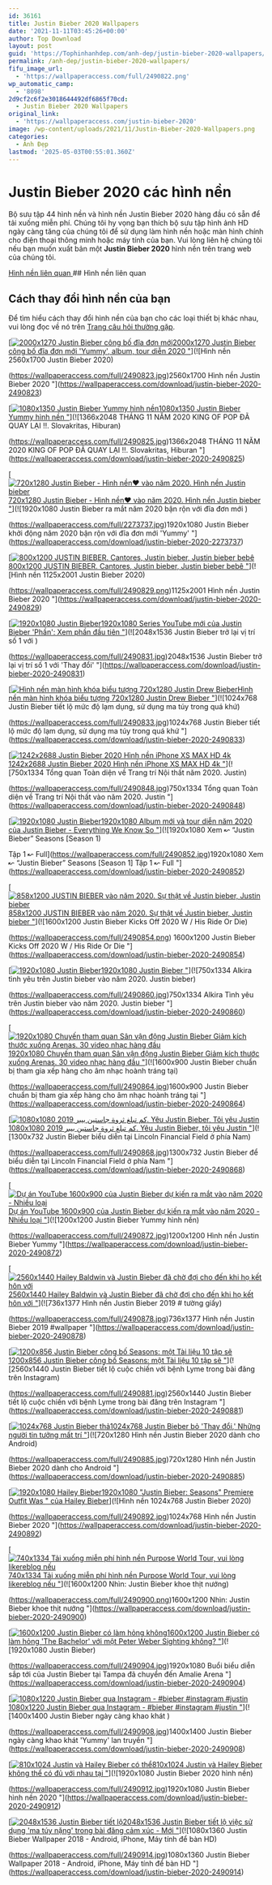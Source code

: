 ```yaml
---
id: 36161
title: Justin Bieber 2020 Wallpapers
date: '2021-11-11T03:45:26+00:00'
author: Top Download
layout: post
guid: 'https://Tophinhanhdep.com/anh-dep/justin-bieber-2020-wallpapers/'
permalink: /anh-dep/justin-bieber-2020-wallpapers/
fifu_image_url:
  - 'https://wallpaperaccess.com/full/2490822.png'
wp_automatic_camp:
  - '8098'
2d9cf2c6f2e3018644492df6865f70cd:
  - Justin Bieber 2020 Wallpapers
original_link:
  - 'https://wallpaperaccess.com/justin-bieber-2020'
image: /wp-content/uploads/2021/11/Justin-Bieber-2020-Wallpapers.png
categories:
  - Ảnh Đẹp
lastmod: '2025-05-03T00:55:01.360Z'
---
```

# Justin Bieber 2020 các hình nền

Bộ sưu tập 44 hình nền và hình nền Justin Bieber 2020 hàng đầu có sẵn để tải xuống miễn phí. Chúng tôi hy vọng bạn thích bộ sưu tập hình ảnh HD ngày càng tăng của chúng tôi để sử dụng làm hình nền hoặc màn hình chính cho điện thoại thông minh hoặc máy tính của bạn. Vui lòng liên hệ chúng tôi nếu bạn muốn xuất bản một **Justin Bieber 2020** hình nền trên trang web của chúng tôi.

[Hình nền liên quan ](#related) ## Hình nền liên quan

## Cách thay đổi hình nền của bạn

Để tìm hiểu cách thay đổi hình nền của bạn cho các loại thiết bị khác nhau, vui lòng đọc về nó trên [Trang câu hỏi thường gặp](https://tophinhanhdep.com/faq/).

  
[[![2000x1270 Justin Bieber công bố đĩa đơn mới ](https://wallpaperaccess.com/full/2490822.png)2000x1270 Justin Bieber công bố đĩa đơn mới 'Yummy', album, tour diễn 2020 "](https://wallpaperaccess.com/download/justin-bieber-2020-2490822)](![Hình nền 2560x1700 Justin Bieber 2020)

(https://wallpaperaccess.com/full/2490823.jpg)2560x1700 Hình nền Justin Bieber 2020 "](https://wallpaperaccess.com/download/justin-bieber-2020-2490823)

[[![1080x1350 Justin Bieber Yummy hình nền](https://wallpaperaccess.com/full/2490824.jpg)1080x1350 Justin Bieber Yummy hình nền "](https://wallpaperaccess.com/download/justin-bieber-2020-2490824)](![1366x2048 THÁNG 11 NĂM 2020 KING OF POP ĐÃ QUAY LẠI !!.  Slovakritas, Hiburan)

(https://wallpaperaccess.com/full/2490825.jpg)1366x2048 THÁNG 11 NĂM 2020 KING OF POP ĐÃ QUAY LẠI !!. Slovakritas, Hiburan "](https://wallpaperaccess.com/download/justin-bieber-2020-2490825)

[[![720x1280 Justin Bieber - Hình nền❤ vào năm 2020. Hình nền Justin bieber](https://wallpaperaccess.com/full/2490826.jpg)720x1280 Justin Bieber - Hình nền❤ vào năm 2020. Hình nền Justin bieber "](https://wallpaperaccess.com/download/justin-bieber-2020-2490826)](![1920x1080 Justin Bieber ra mắt năm 2020 bận rộn với đĩa đơn mới )

(https://wallpaperaccess.com/full/2273737.jpg)1920x1080 Justin Bieber khởi động năm 2020 bận rộn với đĩa đơn mới 'Yummy' "](https://wallpaperaccess.com/download/justin-bieber-2020-2273737)

[[![800x1200 JUSTIN BIEBER.  Cantores, Justin bieber, Justin bieber bebê](https://wallpaperaccess.com/full/2490828.jpg)800x1200 JUSTIN BIEBER. Cantores, Justin bieber, Justin bieber bebê "](https://wallpaperaccess.com/download/justin-bieber-2020-2490828)](![Hình nền 1125x2001 Justin Bieber 2020)

(https://wallpaperaccess.com/full/2490829.png)1125x2001 Hình nền Justin Bieber 2020 "](https://wallpaperaccess.com/download/justin-bieber-2020-2490829)

[[![1920x1080 Justin Bieber](https://wallpaperaccess.com/full/2490830.jpg)1920x1080 Series YouTube mới của Justin Bieber 'Phần': Xem phần đầu tiên "](https://wallpaperaccess.com/download/justin-bieber-2020-2490830)](![2048x1536 Justin Bieber trở lại vị trí số 1 với )

(https://wallpaperaccess.com/full/2490831.jpg)2048x1536 Justin Bieber trở lại vị trí số 1 với 'Thay đổi' "](https://wallpaperaccess.com/download/justin-bieber-2020-2490831)

[[![Hình nền màn hình khóa biểu tượng 720x1280 Justin Drew Bieber](https://wallpaperaccess.com/full/2490832.jpg)Hình nền màn hình khóa biểu tượng 720x1280 Justin Drew Bieber "](https://wallpaperaccess.com/download/justin-bieber-2020-2490832)](![1024x768 Justin Bieber tiết lộ mức độ lạm dụng, sử dụng ma túy trong quá khứ)

(https://wallpaperaccess.com/full/2490833.jpg)1024x768 Justin Bieber tiết lộ mức độ lạm dụng, sử dụng ma túy trong quá khứ "](https://wallpaperaccess.com/download/justin-bieber-2020-2490833)

[[![1242x2688 Justin Bieber 2020 Hình nền iPhone XS MAX HD 4k](https://wallpaperaccess.com/full/2490834.jpg)1242x2688 Justin Bieber 2020 Hình nền iPhone XS MAX HD 4k "](https://wallpaperaccess.com/download/justin-bieber-2020-2490834)](![750x1334 Tổng quan Toàn diện về Trang trí Nội thất năm 2020. Justin)

(https://wallpaperaccess.com/full/2490848.jpg)750x1334 Tổng quan Toàn diện về Trang trí Nội thất vào năm 2020. Justin "](https://wallpaperaccess.com/download/justin-bieber-2020-2490848)

[[![1920x1080 Justin Bieber](https://wallpaperaccess.com/full/2490849.jpg)1920x1080 Album mới và tour diễn năm 2020 của Justin Bieber - Everything We Know So "](https://wallpaperaccess.com/download/justin-bieber-2020-2490849)](![1920x1080 Xem ↜ “Justin Bieber” Seasons [Season 1)

 Tập 1 ↜ Full](https://wallpaperaccess.com/full/2490852.jpg)1920x1080 Xem ↜ “Justin Bieber” Seasons \[Season 1\] Tập 1 ↜ Full "](https://wallpaperaccess.com/download/justin-bieber-2020-2490852)

[[![858x1200 JUSTIN BIEBER vào năm 2020. Sự thật về Justin bieber, Justin bieber](https://wallpaperaccess.com/full/2490853.jpg)858x1200 JUSTIN BIEBER vào năm 2020. Sự thật về Justin bieber, Justin bieber "](https://wallpaperaccess.com/download/justin-bieber-2020-2490853)](![1600x1200 Justin Bieber Kicks Off 2020 W / His Ride Or Die)

(https://wallpaperaccess.com/full/2490854.png) 1600x1200 Justin Bieber Kicks Off 2020 W / His Ride Or Die "](https://wallpaperaccess.com/download/justin-bieber-2020-2490854)

[[![1920x1080 Justin Bieber](https://wallpaperaccess.com/full/2490858.png)1920x1080 Justin Bieber "](https://wallpaperaccess.com/download/justin-bieber-2020-2490858)](![750x1334 Alkira tình yêu trên Justin bieber vào năm 2020. Justin bieber)

(https://wallpaperaccess.com/full/2490860.jpg)750x1334 Alkira Tình yêu trên Justin bieber vào năm 2020. Justin bieber "](https://wallpaperaccess.com/download/justin-bieber-2020-2490860)

[[![1920x1080 Chuyến tham quan Sân vận động Justin Bieber Giảm kích thước xuống Arenas.  30 video nhạc hàng đầu](https://wallpaperaccess.com/full/2490862.jpg)1920x1080 Chuyến tham quan Sân vận động Justin Bieber Giảm kích thước xuống Arenas. 30 video nhạc hàng đầu "](https://wallpaperaccess.com/download/justin-bieber-2020-2490862)](![1600x900 Justin Bieber chuẩn bị tham gia xếp hàng cho âm nhạc hoành tráng tại)

(https://wallpaperaccess.com/full/2490864.jpg)1600x900 Justin Bieber chuẩn bị tham gia xếp hàng cho âm nhạc hoành tráng tại "](https://wallpaperaccess.com/download/justin-bieber-2020-2490864)

[[![1080x1080 كم تبلغ ثروة جاستين بيبر 2019. Yêu Justin Bieber, Tôi yêu Justin](https://wallpaperaccess.com/full/2490865.jpg)1080x1080 كم تبلغ ثروة جاستين بيبر 2019. Yêu Justin Bieber, tôi yêu Justin "](https://wallpaperaccess.com/download/justin-bieber-2020-2490865)](![1300x732 Justin Bieber biểu diễn tại Lincoln Financial Field ở phía Nam)

(https://wallpaperaccess.com/full/2490868.jpg)1300x732 Justin Bieber để biểu diễn tại Lincoln Financial Field ở phía Nam "](https://wallpaperaccess.com/download/justin-bieber-2020-2490868)

[[![Dự án YouTube 1600x900 của Justin Bieber dự kiến ​​ra mắt vào năm 2020 - Nhiều loại](https://wallpaperaccess.com/full/2490870.jpg)Dự án YouTube 1600x900 của Justin Bieber dự kiến ​​ra mắt vào năm 2020 - Nhiều loại "](https://wallpaperaccess.com/download/justin-bieber-2020-2490870)](![1200x1200 Justin Bieber Yummy hình nền)

(https://wallpaperaccess.com/full/2490872.jpg)1200x1200 Hình nền Justin Bieber Yummy "](https://wallpaperaccess.com/download/justin-bieber-2020-2490872)

[[![2560x1440 Hailey Baldwin và Justin Bieber đã chờ đợi cho đến khi họ kết hôn với](https://wallpaperaccess.com/full/2490873.jpg)2560x1440 Hailey Baldwin và Justin Bieber đã chờ đợi cho đến khi họ kết hôn với "](https://wallpaperaccess.com/download/justin-bieber-2020-2490873)](![736x1377 Hình nền Justin Bieber 2019 # tường giấy)

(https://wallpaperaccess.com/full/2490878.jpg)736x1377 Hình nền Justin Bieber 2019 #wallpaper "](https://wallpaperaccess.com/download/justin-bieber-2020-2490878)

[[![1200x856 Justin Bieber công bố Seasons: một Tài liệu 10 tập sẽ](https://wallpaperaccess.com/full/2490880.png)1200x856 Justin Bieber công bố Seasons: một Tài liệu 10 tập sẽ "](https://wallpaperaccess.com/download/justin-bieber-2020-2490880)](![2560x1440 Justin Bieber tiết lộ cuộc chiến với bệnh Lyme trong bài đăng trên Instagram)

(https://wallpaperaccess.com/full/2490881.jpg)2560x1440 Justin Bieber tiết lộ cuộc chiến với bệnh Lyme trong bài đăng trên Instagram "](https://wallpaperaccess.com/download/justin-bieber-2020-2490881)

[[![1024x768 Justin Bieber thả ](https://wallpaperaccess.com/full/2273769.jpg)1024x768 Justin Bieber bỏ 'Thay đổi,' Những người tin tưởng mất trí "](https://wallpaperaccess.com/download/justin-bieber-2020-2273769)](![720x1280 Hình nền Justin Bieber 2020 dành cho Android)

(https://wallpaperaccess.com/full/2490885.jpg)720x1280 Hình nền Justin Bieber 2020 dành cho Android "](https://wallpaperaccess.com/download/justin-bieber-2020-2490885)

[[![1920x1080 Hailey Bieber](https://wallpaperaccess.com/full/2273742.jpg)1920x1080 "Justin Bieber: Seasons" Premiere Outfit Was " của Hailey Bieber](https://wallpaperaccess.com/download/justin-bieber-2020-2273742)](![Hình nền 1024x768 Justin Bieber 2020)

(https://wallpaperaccess.com/full/2490892.jpg)1024x768 Hình nền Justin Bieber 2020 "](https://wallpaperaccess.com/download/justin-bieber-2020-2490892)

[[![740x1334 Tải xuống miễn phí hình nền Purpose World Tour, vui lòng likereblog nếu](https://wallpaperaccess.com/full/2490898.png)740x1334 Tải xuống miễn phí hình nền Purpose World Tour, vui lòng likereblog nếu "](https://wallpaperaccess.com/download/justin-bieber-2020-2490898)](![1600x1200 Nhìn: Justin Bieber khoe thịt nướng)

(https://wallpaperaccess.com/full/2490900.png)1600x1200 Nhìn: Justin Bieber khoe thịt nướng "](https://wallpaperaccess.com/download/justin-bieber-2020-2490900)

[[![1600x1200 Justin Bieber có làm hỏng không ](https://wallpaperaccess.com/full/2490902.jpg)1600x1200 Justin Bieber có làm hỏng 'The Bachelor' với một Peter Weber Sighting không? "](https://wallpaperaccess.com/download/justin-bieber-2020-2490902)](![1920x1080 Justin Bieber)

(https://wallpaperaccess.com/full/2490904.jpg)1920x1080 Buổi biểu diễn sắp tới của Justin Bieber tại Tampa đã chuyển đến Amalie Arena "](https://wallpaperaccess.com/download/justin-bieber-2020-2490904)

[[![1080x1220 Justin Bieber qua Instagram - #bieber #instagram #justin](https://wallpaperaccess.com/full/2490906.jpg)1080x1220 Justin Bieber qua Instagram - #bieber #instagram #justin "](https://wallpaperaccess.com/download/justin-bieber-2020-2490906)](![1400x1400 Justin Bieber ngày càng khao khát )

(https://wallpaperaccess.com/full/2490908.jpg)1400x1400 Justin Bieber ngày càng khao khát 'Yummy' lan truyền "](https://wallpaperaccess.com/download/justin-bieber-2020-2490908)

[[![810x1024 Justin và Hailey Bieber có thể](https://wallpaperaccess.com/full/2490909.jpg)810x1024 Justin và Hailey Bieber không thể có đủ với nhau tại "](https://wallpaperaccess.com/download/justin-bieber-2020-2490909)](![1920x1080 Justin Bieber 2020 hình nền)

(https://wallpaperaccess.com/full/2490912.jpg)1920x1080 Justin Bieber hình nền 2020 "](https://wallpaperaccess.com/download/justin-bieber-2020-2490912)

[[![2048x1536 Justin Bieber tiết lộ ](https://wallpaperaccess.com/full/2490913.jpg)2048x1536 Justin Bieber tiết lộ việc sử dụng 'ma túy nặng' trong bài đăng cảm xúc - Mới "](https://wallpaperaccess.com/download/justin-bieber-2020-2490913)](![1080x1360 Justin Bieber Wallpaper 2018 - Android, iPhone, Máy tính để bàn HD)

(https://wallpaperaccess.com/full/2490914.jpg)1080x1360 Justin Bieber Wallpaper 2018 - Android, iPhone, Máy tính để bàn HD "](https://wallpaperaccess.com/download/justin-bieber-2020-2490914)
